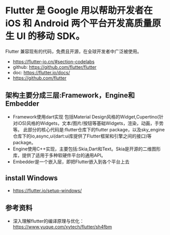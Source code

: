 # Flutter 是 Google 用以帮助开发者在 iOS 和 Android 两个平台开发高质量原生 UI 的移动 SDK。

Flutter 兼容现有的代码，免费且开源，在全球开发者中广泛被使用。

- https://flutter-io.cn/#section-codelabs
- github: https://github.com/flutter/flutter
- doc: https://flutter.io/docs/
- https://github.com/flutter

## 架构主要分成三层:Framework，Engine和Embedder
- Framework使用dart实现
  包括Material Design风格的Widget,Cupertino(针对iOS)风格的Widgets，文本/图片/按钮等基础Widgets，渲染，动画，手势等。
  此部分的核心代码是:flutter仓库下的flutter package，以及sky_engine仓库下的io,async,ui(dart:ui库提供了Flutter框架和引擎之间的接口)等package。
- Engine使用C++实现，主要包括:Skia,Dart和Text。Skia是开源的二维图形库，提供了适用于多种软硬件平台的通用API。
- Embedder是一个嵌入层，即把Flutter嵌入到各个平台上去

## install Windows
- https://flutter.io/setup-windows/



## 参考资料
- 深入理解flutter的编译原理与优化： https://www.yuque.com/xytech/flutter/sh4fbm
